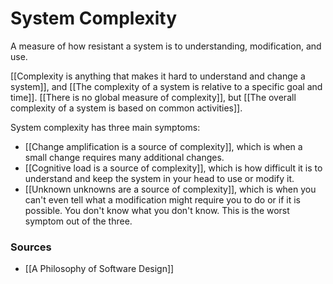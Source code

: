 # System Complexity
A measure of how resistant a system is to understanding, modification, and use.

[[Complexity is anything that makes it hard to understand and change a system]], and [[The complexity of a system is relative to a specific goal and time]]. [[There is no global measure of complexity]], but [[The overall complexity of a system is based on common activities]].

System complexity has three main symptoms:

* [[Change amplification is a source of complexity]], which is when a small change requires many additional changes.
* [[Cognitive load is a source of complexity]], which is how difficult it is to understand and keep the system in your head to use or modify it.
* [[Unknown unknowns are a source of complexity]], which is when you can't even tell what a modification might require you to do or if it is possible. You don't know what you don't know. This is the worst symptom out of the three.


### Sources
* [[A Philosophy of Software Design]]